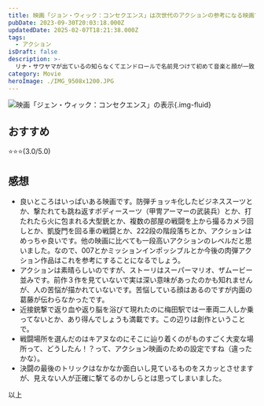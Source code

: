 ```yaml
---
title: 映画「ジョン・ウィック：コンセクエンス」は次世代のアクションの参考になる映画でしょう
pubDate: 2023-09-30T20:03:18.000Z
updatedDate: 2025-02-07T18:21:38.000Z
tags:
  - アクション
isDraft: false
description: >-
  リナ・サワヤマが出ているの知らなくてエンドロールで名前見つけて初めて音楽と顔が一致しました。それはともかく、近接戦闘のアクションはアイディア満載で次世代の映画のお手本になることでしょう。
category: Movie
heroImage: ./IMG_9508x1200.JPG
---
```


![映画「ジェン・ウィック：コンセクエンス」の表示](https://object-storage.tyo2.conoha.io/v1/nc_2520d9a1_blog-astro-assets/blog-astro-assets/IMG_9508x1200.JPG){.img-fluid}

## おすすめ
⭐️⭐️⭐️(3.0/5.0)

## 感想

- 良いところはいっぱいある映画です。防弾チョッキ化したビジネススーツとか、撃たれても跳ね返すボディースーツ（甲冑アーマーの武装兵）とか、打たれたら火に包まれる大型銃とか、複数の部屋の戦闘を上から撮るカメラ回しとか、凱旋門を回る車の戦闘とか、222段の階段落ちとか、アクションはめっちゃ良いです。他の映画に比べても一段高いアクションのレベルだと思いました。なので、007とかミッションインポッシブルとか今後の肉弾アクション作品はこれを参考にすることになるでしょう。
- アクションは素晴らしいのですが、ストーリはスーパーマリオ、ザムービー並みです。前作３作を見ていないで実は深い意味があったのかも知れませんが、人の苦悩が描かれていないです。苦悩している顔はあるのですが内面の葛藤が伝わらなかったです。
- 近接銃撃で返り血や返り脳を浴びて現れたのに梅田駅では一車両二人しか乗ってないとか、あり得んでしょうも満載です。この辺りは創作ということで。
- 戦闘場所を選んだのはキアヌなのにそこに辿り着くのがものすごく大変な場所って、どうしたん！？って、アクション映画のための設定ですね（違ったかな）。
- 決闘の最後のトリックはなかなか面白いし見ているものをスカッとさせますが、見えない人が正確に撃てるのかしらとは思ってしまいました。



以上
